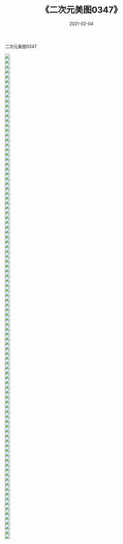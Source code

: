 ﻿---
layout: post
title:  《二次元美图0347》
date:   2021-02-04
img: http://imgx.orgx.ga/二次元/2021/二次元美图0347/000.jpg
categories: [美女, 清纯, 唯美]
---

二次元美图0347

 ![](http://imgx.orgx.ga/二次元/2021/二次元美图0347/001.jpg) <br>![](http://imgx.orgx.ga/二次元/2021/二次元美图0347/002.jpg) <br>![](http://imgx.orgx.ga/二次元/2021/二次元美图0347/003.jpg) <br>![](http://imgx.orgx.ga/二次元/2021/二次元美图0347/004.jpg) <br>![](http://imgx.orgx.ga/二次元/2021/二次元美图0347/005.jpg) <br>![](http://imgx.orgx.ga/二次元/2021/二次元美图0347/006.jpg) <br>![](http://imgx.orgx.ga/二次元/2021/二次元美图0347/007.jpg) <br>![](http://imgx.orgx.ga/二次元/2021/二次元美图0347/008.jpg) <br>![](http://imgx.orgx.ga/二次元/2021/二次元美图0347/009.jpg) <br>![](http://imgx.orgx.ga/二次元/2021/二次元美图0347/010.jpg) <br>![](http://imgx.orgx.ga/二次元/2021/二次元美图0347/011.jpg) <br>![](http://imgx.orgx.ga/二次元/2021/二次元美图0347/012.jpg) <br>![](http://imgx.orgx.ga/二次元/2021/二次元美图0347/013.jpg) <br>![](http://imgx.orgx.ga/二次元/2021/二次元美图0347/014.jpg) <br>![](http://imgx.orgx.ga/二次元/2021/二次元美图0347/015.jpg) <br>![](http://imgx.orgx.ga/二次元/2021/二次元美图0347/016.jpg) <br>![](http://imgx.orgx.ga/二次元/2021/二次元美图0347/017.jpg) <br>![](http://imgx.orgx.ga/二次元/2021/二次元美图0347/018.jpg) <br>![](http://imgx.orgx.ga/二次元/2021/二次元美图0347/019.jpg) <br>![](http://imgx.orgx.ga/二次元/2021/二次元美图0347/020.jpg) <br>![](http://imgx.orgx.ga/二次元/2021/二次元美图0347/021.jpg) <br>![](http://imgx.orgx.ga/二次元/2021/二次元美图0347/022.jpg) <br>![](http://imgx.orgx.ga/二次元/2021/二次元美图0347/023.jpg) <br>![](http://imgx.orgx.ga/二次元/2021/二次元美图0347/024.jpg) <br>![](http://imgx.orgx.ga/二次元/2021/二次元美图0347/025.jpg) <br>![](http://imgx.orgx.ga/二次元/2021/二次元美图0347/026.jpg) <br>![](http://imgx.orgx.ga/二次元/2021/二次元美图0347/027.jpg) <br>![](http://imgx.orgx.ga/二次元/2021/二次元美图0347/028.jpg) <br>![](http://imgx.orgx.ga/二次元/2021/二次元美图0347/029.jpg) <br>![](http://imgx.orgx.ga/二次元/2021/二次元美图0347/030.jpg) <br>![](http://imgx.orgx.ga/二次元/2021/二次元美图0347/031.jpg) <br>![](http://imgx.orgx.ga/二次元/2021/二次元美图0347/032.jpg) <br>![](http://imgx.orgx.ga/二次元/2021/二次元美图0347/033.jpg) <br>![](http://imgx.orgx.ga/二次元/2021/二次元美图0347/034.jpg) <br>![](http://imgx.orgx.ga/二次元/2021/二次元美图0347/035.jpg) <br>![](http://imgx.orgx.ga/二次元/2021/二次元美图0347/036.jpg) <br>![](http://imgx.orgx.ga/二次元/2021/二次元美图0347/037.jpg) <br>![](http://imgx.orgx.ga/二次元/2021/二次元美图0347/038.jpg) <br>![](http://imgx.orgx.ga/二次元/2021/二次元美图0347/039.jpg) <br>![](http://imgx.orgx.ga/二次元/2021/二次元美图0347/040.jpg) <br>![](http://imgx.orgx.ga/二次元/2021/二次元美图0347/041.jpg) <br>![](http://imgx.orgx.ga/二次元/2021/二次元美图0347/042.jpg) <br>![](http://imgx.orgx.ga/二次元/2021/二次元美图0347/043.jpg) <br>![](http://imgx.orgx.ga/二次元/2021/二次元美图0347/044.jpg) <br>![](http://imgx.orgx.ga/二次元/2021/二次元美图0347/045.jpg) <br>![](http://imgx.orgx.ga/二次元/2021/二次元美图0347/046.jpg) <br>![](http://imgx.orgx.ga/二次元/2021/二次元美图0347/047.jpg) <br>![](http://imgx.orgx.ga/二次元/2021/二次元美图0347/048.jpg) <br>![](http://imgx.orgx.ga/二次元/2021/二次元美图0347/049.jpg) <br>![](http://imgx.orgx.ga/二次元/2021/二次元美图0347/050.jpg) <br>![](http://imgx.orgx.ga/二次元/2021/二次元美图0347/051.jpg) <br>![](http://imgx.orgx.ga/二次元/2021/二次元美图0347/052.jpg) <br>![](http://imgx.orgx.ga/二次元/2021/二次元美图0347/053.jpg) <br>![](http://imgx.orgx.ga/二次元/2021/二次元美图0347/054.jpg) <br>![](http://imgx.orgx.ga/二次元/2021/二次元美图0347/055.jpg) <br>![](http://imgx.orgx.ga/二次元/2021/二次元美图0347/056.jpg) <br>![](http://imgx.orgx.ga/二次元/2021/二次元美图0347/057.jpg) <br>![](http://imgx.orgx.ga/二次元/2021/二次元美图0347/058.jpg) <br>![](http://imgx.orgx.ga/二次元/2021/二次元美图0347/059.jpg) <br>![](http://imgx.orgx.ga/二次元/2021/二次元美图0347/060.jpg) <br>![](http://imgx.orgx.ga/二次元/2021/二次元美图0347/061.jpg) <br>![](http://imgx.orgx.ga/二次元/2021/二次元美图0347/062.jpg) <br>![](http://imgx.orgx.ga/二次元/2021/二次元美图0347/063.jpg) <br>![](http://imgx.orgx.ga/二次元/2021/二次元美图0347/064.jpg) <br>![](http://imgx.orgx.ga/二次元/2021/二次元美图0347/065.jpg) <br>![](http://imgx.orgx.ga/二次元/2021/二次元美图0347/066.jpg) <br>![](http://imgx.orgx.ga/二次元/2021/二次元美图0347/067.jpg) <br>![](http://imgx.orgx.ga/二次元/2021/二次元美图0347/068.jpg) <br>![](http://imgx.orgx.ga/二次元/2021/二次元美图0347/069.jpg) <br>![](http://imgx.orgx.ga/二次元/2021/二次元美图0347/070.jpg) <br>![](http://imgx.orgx.ga/二次元/2021/二次元美图0347/071.jpg) <br>![](http://imgx.orgx.ga/二次元/2021/二次元美图0347/072.jpg) <br>![](http://imgx.orgx.ga/二次元/2021/二次元美图0347/073.jpg) <br>![](http://imgx.orgx.ga/二次元/2021/二次元美图0347/074.jpg) <br>![](http://imgx.orgx.ga/二次元/2021/二次元美图0347/075.jpg) <br>![](http://imgx.orgx.ga/二次元/2021/二次元美图0347/076.jpg) <br>![](http://imgx.orgx.ga/二次元/2021/二次元美图0347/077.jpg) <br>![](http://imgx.orgx.ga/二次元/2021/二次元美图0347/078.jpg) <br>![](http://imgx.orgx.ga/二次元/2021/二次元美图0347/079.jpg) <br>![](http://imgx.orgx.ga/二次元/2021/二次元美图0347/080.jpg) <br>![](http://imgx.orgx.ga/二次元/2021/二次元美图0347/081.jpg) <br>![](http://imgx.orgx.ga/二次元/2021/二次元美图0347/082.jpg) <br>![](http://imgx.orgx.ga/二次元/2021/二次元美图0347/083.jpg) <br>![](http://imgx.orgx.ga/二次元/2021/二次元美图0347/084.jpg) <br>![](http://imgx.orgx.ga/二次元/2021/二次元美图0347/085.jpg) <br>![](http://imgx.orgx.ga/二次元/2021/二次元美图0347/086.jpg) <br>![](http://imgx.orgx.ga/二次元/2021/二次元美图0347/087.jpg) <br>![](http://imgx.orgx.ga/二次元/2021/二次元美图0347/088.jpg) <br>![](http://imgx.orgx.ga/二次元/2021/二次元美图0347/089.jpg) <br>![](http://imgx.orgx.ga/二次元/2021/二次元美图0347/090.jpg) <br>![](http://imgx.orgx.ga/二次元/2021/二次元美图0347/091.jpg) <br>![](http://imgx.orgx.ga/二次元/2021/二次元美图0347/092.jpg) <br>![](http://imgx.orgx.ga/二次元/2021/二次元美图0347/093.jpg) <br>![](http://imgx.orgx.ga/二次元/2021/二次元美图0347/094.jpg) <br>![](http://imgx.orgx.ga/二次元/2021/二次元美图0347/095.jpg) <br>![](http://imgx.orgx.ga/二次元/2021/二次元美图0347/096.jpg) <br>![](http://imgx.orgx.ga/二次元/2021/二次元美图0347/097.jpg) <br>![](http://imgx.orgx.ga/二次元/2021/二次元美图0347/098.jpg) <br>![](http://imgx.orgx.ga/二次元/2021/二次元美图0347/099.jpg) <br>![](http://imgx.orgx.ga/二次元/2021/二次元美图0347/100.jpg) <br>